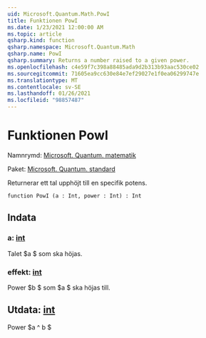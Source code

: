 ```yaml
---
uid: Microsoft.Quantum.Math.PowI
title: Funktionen PowI
ms.date: 1/23/2021 12:00:00 AM
ms.topic: article
qsharp.kind: function
qsharp.namespace: Microsoft.Quantum.Math
qsharp.name: PowI
qsharp.summary: Returns a number raised to a given power.
ms.openlocfilehash: c4e59f7c398a88485ada9d2b313b93aac530ce02
ms.sourcegitcommit: 71605ea9cc630e84e7ef29027e1f0ea06299747e
ms.translationtype: MT
ms.contentlocale: sv-SE
ms.lasthandoff: 01/26/2021
ms.locfileid: "98857487"
---
```

# <a name="powi-function"></a>Funktionen PowI

Namnrymd: [Microsoft. Quantum. matematik](xref:Microsoft.Quantum.Math)

Paket: [Microsoft. Quantum. standard](https://nuget.org/packages/Microsoft.Quantum.Standard)


Returnerar ett tal upphöjt till en specifik potens.

```qsharp
function PowI (a : Int, power : Int) : Int
```


## <a name="input"></a>Indata

### <a name="a--int"></a>a: [int](xref:microsoft.quantum.lang-ref.int)

Talet $a $ som ska höjas.


### <a name="power--int"></a>effekt: [int](xref:microsoft.quantum.lang-ref.int)

Power $b $ som $a $ ska höjas till.



## <a name="output--int"></a>Utdata: [int](xref:microsoft.quantum.lang-ref.int)

Power $a ^ b $